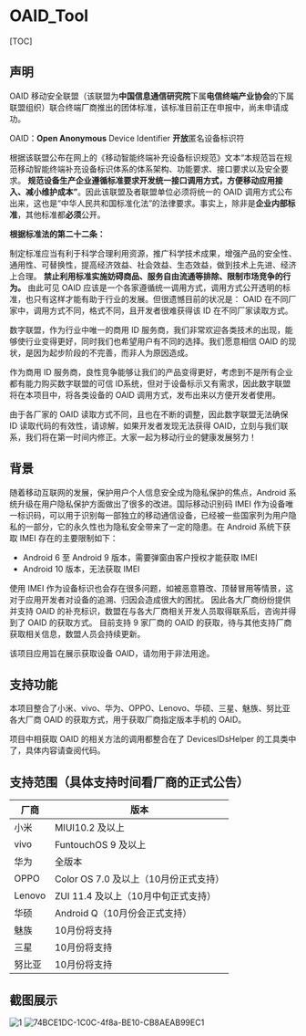 # OAID_Tool

[TOC]

## 声明

OAID 移动安全联盟（该联盟为**中国信息通信研究院**下属**电信终端产业协会**的下属联盟组织）联合终端厂商推出的团体标准，该标准目前正在申报中，尚未申请成功。

 OAID：**Open Anonymous** Device Identifier **开放**匿名设备标识符

根据该联盟公布在网上的《移动智能终端补充设备标识规范》文本“本规范旨在规范移动智能终端补充设备标识体系的体系架构、功能要求、接口要求以及安全要求。 **规范设备生产企业遵循标准要求开发统一接口调用方式，方便移动应用接入、减小维护成本”**。因此该联盟及者联盟单位必须将统一的 OAID 调用方式公布出来，这也是“中华人民共和国标准化法”的法律要求。事实上，除非是**企业内部标准**，其他标准都**必须**公开。

**根据标准法的第二十二条：**

制定标准应当有利于科学合理利用资源，推广科学技术成果，增强产品的安全性、通用性、可替换性，提高经济效益、社会效益、生态效益，做到技术上先进、经济上合理。 **禁止利用标准实施妨碍商品、服务自由流通等排除、限制市场竞争的行为。**
由此可见 OAID 应该是一个各家遵循统一调用方式，调用方式公开透明的标准，也只有这样才能有助于行业的发展。但很遗憾目前的状况是： OAID 在不同厂家中，调用方式不同，格式不同，且开发者很难获得该 ID 在不同厂家读取方式。

数字联盟，作为行业中唯一的商用 ID 服务商，我们非常欢迎各类技术的出现，能够使行业变得更好，同时我们也希望用户有不同的选择。我们愿意相信 OAID 的现状，是因为起步阶段的不完善，而非人为原因造成。

作为商用 ID 服务商，良性竞争能够让我们的产品变得更好，考虑到不是所有企业都有能力购买数字联盟的可信 ID系统，但对于设备标示又有需求，因此数字联盟将在本项目中，将各类设备的 OAID 调用方式，发布出来以方便开发者使用。

由于各厂家的 OAID 读取方式不同，且也在不断的调整，因此数字联盟无法确保 ID 读取代码的有效性，请谅解，如果开发者发现无法获得 OAID，立刻与我们联系，我们将在第一时间内修正。大家一起为移动行业的健康发展努力！



## 背景

随着移动互联网的发展，保护用户个人信息安全成为隐私保护的焦点，Android 系统升级在用户隐私保护方面做出了很多的改进。国际移动识别码 IMEI 作为设备唯一标识码，可以用于识别每一部独立的移动通信设备，已经被一些国家列为用户隐私的一部分，它的永久性也为隐私安全带来了一定的隐患。在 Android 系统下获取 IMEI 存在的主要限制如下：

- Android 6 至 Android 9 版本，需要弹窗由客户授权才能获取 IMEI
- Android 10 版本，无法获取 IMEI

使用 IMEI 作为设备标识也会存在很多问题，如被恶意篡改、顶替冒用等情景，这对于应用开发者对设备的追溯、归因会造成很大的困扰。
因此各大厂商纷纷提供并支持 OAID 的补充标识，数盟在与各大厂商相关开发人员取得联系后，咨询并得到了 OAID 的获取方式。
目前支持 9 家厂商的 OAID 的获取，待与其他支持厂商获取相关信息，数盟人员会持续更新。

该项目应用旨在展示获取设备 OAID，请勿用于非法用途。




## 支持功能

本项目整合了小米、vivo、华为、OPPO、Lenovo、华硕、三星、魅族、努比亚各大厂商 OAID 的获取方式，用于获取厂商指定版本手机的 OAID。

项目中相获取 OAID 的相关方法的调用都整合在了 DevicesIDsHelper 的工具类中了，具体内容请查阅代码。



## 支持范围（具体支持时间看厂商的正式公告）

| 厂商   | 版本                                  |
| ------ | ------------------------------------- |
| 小米   | MIUI10.2 及以上                       |
| vivo   | FuntouchOS 9 及以上                   |
| 华为   | 全版本                                |
| OPPO   | Color OS 7.0 及以上（10月份正式支持） |
| Lenovo | ZUI 11.4 及以上（10月中旬正式支持）   |
| 华硕   | Android Q（10月份会正式支持）         |
| 魅族   | 10月份将支持                          |
| 三星   | 10月份将支持                          |
| 努比亚 | 10月份将支持                          |



## 截图展示

![1](https://github.com/shuzilm-open-source/OAID_Tool/blob/master/images/1.png) ![74BCE1DC-1C0C-4f8a-BE10-CB8AEAB99EC1](https://github.com/shuzilm-open-source/OAID_Tool/blob/master/images/F3B54493-C4C8-4f9e-81BE-90729011B6B5.png)


